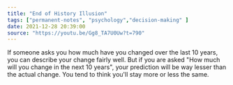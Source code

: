 ```yaml
---
title: "End of History Illusion"
tags: ["permanent-notes", "psychology","decision-making" ]
date: 2021-12-28 20:39:00
source: "https://youtu.be/Gg8_TA7U0Uw?t=790"
---
```


If someone asks you how much have you changed over the last 10 years, you can describe your change fairly well. But if you are asked "How much will you change in the next 10 years", your prediction will be way lesser than the actual change. You tend to think you'll stay more or less the same.
